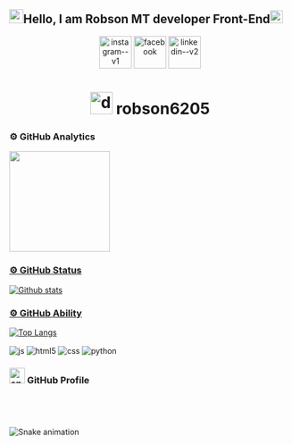<h2><img width="25" height="25" src="https://img.icons8.com/external-tal-revivo-fresh-tal-revivo/28/external-github-with-cat-logo-an-online-community-for-software-development-logo-fresh-tal-revivo.png" alt="external-github-with-cat-logo-an-online-community-for-software-development-logo-fresh-tal-revivo"/>Hello, I am Robson MT developer Front-End<img width="23" height="23" src="https://img.icons8.com/external-flaticons-lineal-color-flat-icons/64/external-front-end-ux-and-ui-icons-flaticons-lineal-color-flat-icons.png" alt="external-front-end-ux-and-ui-icons-flaticons-lineal-color-flat-icons"/></h2>


<div align="center">
     <a href="https://www.instagram.com/robsonmt20"><img width="58" height="58" src="https://img.icons8.com/doodle/48/instagram--v1.png" alt="instagram--v1"></a>
     <a href="https://www.facebook.com/Robsontomosique?locale=pt_BR"><img width="58" height="58" src="https://img.icons8.com/pulsar-color/38/facebook.png" alt="facebook"></a>
     <a href=https://www.linkedin.com/in/robson-maciel-9213b719b?utm_source=share&utm_campaign=share_via&utm_content=profile&utm_medium=android_app"><img width="58" height="58" src="https://img.icons8.com/doodle/48/linkedin--v2.png" alt="linkedin--v2"/></a>
     <h1><img width="40" height="40" src="https://img.icons8.com/pulsar-color/38/discord-logo.png" alt="discord-logo"/> robson6205</h1>
</div>

### ⚙️ GitHub Analytics
 
<div><a href="https://github.com/RobsonMT2018/robsonmt2018"><img height="180em" src="https://github-readme-stats.vercel.app/api?username=robsonmt2018&show_icons=true&theme=dark&count_private=true"/></div>
 </td>
 </tr>
 </table>
 
### ⚙️ GitHub Status

 <div><img align="center" src="https://github-readme-streak-stats.herokuapp.com/?user=RobsonMT&theme=dark&hide_border=false" alt="Github stats"/></div>
 </td>
 </tr>
 </table>

 
### ⚙️ GitHub Ability

[![Top Langs](https://github-readme-stats.vercel.app/api/top-langs/?username=RobsonMT&theme=dark)](https://github.com/anuraghazra/github-readme-stats) 
 </td>
 </tr>
 </table>

<div style="display: inline_block">
     <img align="center" alt="js" src="https://img.shields.io/badge/JavaScript-F7DF1E?style=for-the-badge&logo=javascript&logoColor=black" />
     <img align="center" alt="html5" src="https://img.shields.io/badge/HTML5-E34F26?style=for-the-badge&logo=html5&logoColor=white" />
     <img align="center" alt="css" src="https://img.shields.io/badge/CSS3-1572B6?style=for-the-badge&logo=css3&logoColor=white" />
     <img align="center" alt="python" src="https://img.shields.io/badge/Python-14354C?style=for-the-badge&logo=python&logoColor=white" />
</div>

### <a href="https://github.com/RobsonMT2018"><img width="28" height="28" src="https://img.icons8.com/fluency/28/end.png" alt="end"/></a> GitHub Profile
</br>


###

<br clear="both">

<img src="https://raw.githubusercontent.com/maurodesouza/maurodesouza/output/snake.svg" alt="Snake animation" />

###
